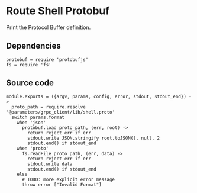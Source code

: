 
# Route Shell Protobuf

Print the Protocol Buffer definition.

## Dependencies

    protobuf = require 'protobufjs'
    fs = require 'fs'

## Source code

    module.exports = ({argv, params, config, error, stdout, stdout_end}) ->
      proto_path = require.resolve '@parameters/grpc_client/lib/shell.proto'
      switch params.format
        when 'json'
          protobuf.load proto_path, (err, root) ->
            return reject err if err
            stdout.write JSON.stringify root.toJSON(), null, 2
            stdout.end() if stdout_end
        when 'proto'
          fs.readFile proto_path, (err, data) ->
            return reject err if err
            stdout.write data
            stdout.end() if stdout_end
        else
          # TODO: more explicit error message
          throw error ["Invalid Format"]
      
